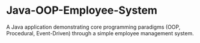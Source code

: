 # Java-OOP-Employee-System
A Java application demonstrating core programming paradigms (OOP, Procedural, Event-Driven) through a simple employee management system.
